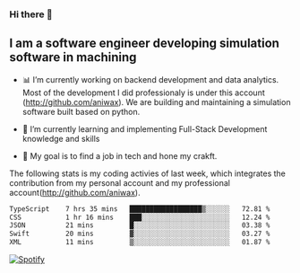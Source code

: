 ### Hi there 👋

## I am a software engineer developing simulation software in machining
- :bar_chart: I’m currently working on backend development and data analytics.
Most of the development I did professionaly is under this account (http://github.com/aniwax). We are building and maintaining a simulation software built based on python. 

- 🌱 I’m currently learning and implementing Full-Stack Development knowledge and skills
- :dart: My goal is to find a job in tech and hone my crakft.


<!--- [![shizzy's github stats](https://github-readme-stats.vercel.app/api?username=shirzartenwer)](https://github.com/anuraghazra/github-readme-stats) --->


The following stats is my coding activies of last week, which integrates the contribution from my personal account and my professional account(http://github.com/aniwax). 


 <!--START_SECTION:waka-->

```txt
TypeScript    7 hrs 35 mins   ██████████████████▒░░░░░░   72.81 %
CSS           1 hr 16 mins    ███░░░░░░░░░░░░░░░░░░░░░░   12.24 %
JSON          21 mins         █░░░░░░░░░░░░░░░░░░░░░░░░   03.38 %
Swift         20 mins         ▓░░░░░░░░░░░░░░░░░░░░░░░░   03.27 %
XML           11 mins         ▒░░░░░░░░░░░░░░░░░░░░░░░░   01.87 %
```

<!--END_SECTION:waka-->
[![Spotify](https://spotify-on-github-git-master.shirzartenwer.vercel.app/api/spotify)](https://open.spotify.com/user/21j6s322bjrhxlx67pyzkc4ki)
